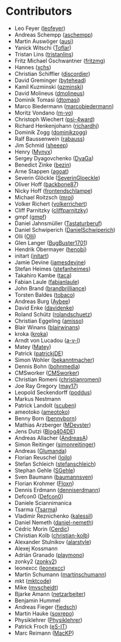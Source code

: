 # Contributors

 * Leo Feyer ([leofeyer](https://github.com/leofeyer))
 * Andreas Schempp ([aschempp](https://github.com/aschempp))
 * Martin Auswöger ([ausi](https://github.com/ausi))
 * Yanick Witschi ([Toflar](https://github.com/Toflar))
 * Tristan Lins ([tristanlins](https://github.com/tristanlins))
 * Fritz Michael Gschwantner ([fritzmg](https://github.com/fritzmg))
 * Hannes ([xchs](https://github.com/xchs))
 * Christian Schiffler ([discordier](https://github.com/discordier))
 * David Greminger ([bytehead](https://github.com/bytehead))
 * Kamil Kuzminski ([qzminski](https://github.com/qzminski))
 * David Molineus ([dmolineus](https://github.com/dmolineus))
 * Dominik Tomasi ([dtomasi](https://github.com/dtomasi))
 * Marco Biedermann ([marcobiedermann](https://github.com/marcobiedermann))
 * Moritz Vondano ([m-vo](https://github.com/m-vo))
 * Christoph Wiechert ([psi-4ward](https://github.com/psi-4ward))
 * Richard Henkenjohann ([richardhj](https://github.com/richardhj))
 * Dominik Zogg ([dominikzogg](https://github.com/dominikzogg))
 * Ralf Baussenwein ([rabauss](https://github.com/rabauss))
 * Jim Schmid ([sheeep](https://github.com/sheeep))
 * Henry ([Mynyx](https://github.com/Mynyx))
 * Sergey Dyagovchenko ([DyaGa](https://github.com/DyaGa))
 * Benedict Zinke ([bezin](https://github.com/bezin))
 * Arne Stappen ([agoat](https://github.com/agoat))
 * Severin Glöckle ([SeverinGloeckle](https://github.com/SeverinGloeckle))
 * Oliver Hoff ([backbone87](https://github.com/backbone87))
 * Nicky Hoff ([frontendschlampe](https://github.com/frontendschlampe))
 * Michael Roitzsch ([mroi](https://github.com/mroi))
 * Volker Richert ([volkerrichert](https://github.com/volkerrichert))
 * Cliff Parnitzky ([cliffparnitzky](https://github.com/cliffparnitzky))
 * gmpf ([gmpf](https://github.com/gmpf))
 * Daniel Jahnsmüller ([Tastaturberuf](https://github.com/Tastaturberuf))
 * Daniel Schwiperich ([DanielSchwiperich](https://github.com/DanielSchwiperich))
 * Olli ([Olli](https://github.com/Olli))
 * Glen Langer ([BugBuster1701](https://github.com/BugBuster1701))
 * Hendrik Obermayer ([henobi](https://github.com/henobi))
 * initart ([initart](https://github.com/initart))
 * Jamie Devine ([jamesdevine](https://github.com/jamesdevine))
 * Stefan Heimes ([stefanheimes](https://github.com/stefanheimes))
 * Takahiro Kambe ([taca](https://github.com/taca))
 * Fabian Laule ([fabianlaule](https://github.com/fabianlaule))
 * John Brand ([brandbrilliance](https://github.com/brandbrilliance))
 * Torsten Baldes ([tobaco](https://github.com/tobaco))
 * Andreas Burg ([Aybee](https://github.com/Aybee))
 * David Enke ([davidenke](https://github.com/davidenke))
 * Roland Schütz ([rolandschuetz](https://github.com/rolandschuetz))
 * Christian Eggeling ([amisso](https://github.com/amisso))
 * Blair Winans ([blairwinans](https://github.com/blairwinans))
 * kroka ([kroka](https://github.com/kroka))
 * Arndt von Lucadou ([a-v-l](https://github.com/a-v-l))
 * Matey ([Matey](https://github.com/Matey))
 * Patrick ([patrickjDE](https://github.com/patrickjDE))
 * Simon Wohler ([bekanntmacher](https://github.com/bekanntmacher))
 * Dennis Bohn ([bohnmedia](https://github.com/bohnmedia))
 * CMSworker ([CMSworker](https://github.com/CMSworker))
 * Christian Romeni ([christianromeni](https://github.com/christianromeni))
 * Joe Ray Gregory ([may17](https://github.com/may17))
 * Leopold Seckendorff ([poddus](https://github.com/poddus))
 * Markus Nestmann
 * Patrick Landolt ([scuben](https://github.com/scuben))
 * ameotoko ([ameotoko](https://github.com/ameotoko))
 * Benny Born ([bennyborn](https://github.com/bennyborn))
 * Mathias Arzberger ([MDevster](https://github.com/MDevster))
 * Jens Dutzi ([Blog404DE](https://github.com/Blog404DE))
 * Andreas Allacher ([AndreasA](https://github.com/AndreasA))
 * Simon Reitinger ([simonreitinger](https://github.com/simonreitinger))
 * Andreas ([Glumanda](https://github.com/Glumanda))
 * Florian Reuschel ([loilo](https://github.com/loilo))
 * Stefan Schleich ([stefanschleich](https://github.com/stefanschleich))
 * Stephan Gehle ([SGehle](https://github.com/SGehle))
 * Sven Baumann ([baumannsven](https://github.com/baumannsven))
 * Florian Krohmer ([Floxn](https://github.com/Floxn))
 * Dennis Erdmann ([denniserdmann](https://github.com/denniserdmann))
 * Defcon0 ([Defcon0](https://github.com/Defcon0))
 * Daniele Sciannimanica
 * Tsarma ([Tsarma](https://github.com/Tsarma))
 * Vladimir Reznichenko ([kalessil](https://github.com/kalessil))
 * Daniel Nemeth ([daniel-nemeth](https://github.com/daniel-nemeth))
 * Cédric Morin ([Cerdic](https://github.com/Cerdic))
 * Christian Kolb ([christian-kolb](https://github.com/christian-kolb))
 * Alexander Stulnikov ([alarstyle](https://github.com/alarstyle))
 * Alexej Kossmann
 * Adrián Granado ([playmono](https://github.com/playmono))
 * zonky2 ([zonky2](https://github.com/zonky2))
 * leonexcc ([leonexcc](https://github.com/leonexcc))
 * Martin Schumann ([martinschumann](https://github.com/martinschumann))
 * mkt ([mktcode](https://github.com/mktcode))
 * Mike ([mvscheidt](https://github.com/mvscheidt))
 * Bjarke Amann ([netzarbeiter](https://github.com/netzarbeiter))
 * Benjamin Hummel
 * Andreas Fieger ([fiedsch](https://github.com/fiedsch))
 * Martin Hauke ([soxrepo](https://github.com/soxrepo))
 * Physiklehrer ([Physiklehrer](https://github.com/Physiklehrer))
 * Patrick Froch ([eS-IT](https://github.com/eS-IT))
 * Marc Reimann ([MacKP](https://github.com/MacKP))
